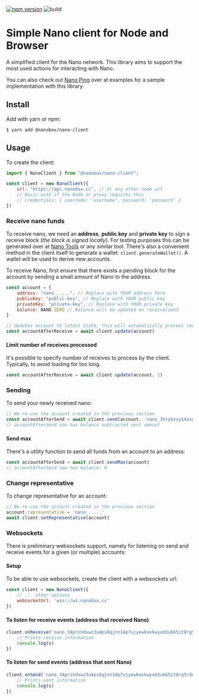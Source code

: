 [![npm version](https://badge.fury.io/js/%40nanobox%2Fnano-client.svg)](https://badge.fury.io/js/%40nanobox%2Fnano-client)
![build](https://github.com/nanobox-cc/nano-client/actions/workflows/build.yml/badge.svg)

# Simple Nano client for Node and Browser

A simplified client for the Nano network. This library aims to support the most used actions for interacting
with Nano.

You can also check out [Nano Ping](https://github.com/nanobox-cc/nano-client/tree/master/examples/nano-ping) over at examples for a
sample implementation with this library.

## Install

Add with yarn or npm:

    $ yarn add @nanobox/nano-client

## Usage

To create the client:

```javascript
import { NanoClient } from "@nanobox/nano-client";

const client = new NanoClient({
    url: "https://api.nanobox.cc", // Or any other node url
    // Basic auth if the Node or proxy requires this
    // credentials: { username: 'username', password: 'password' }
})
```

### Receive nano funds

To receive nano, we need an **address**, **public key** and **private key** to sign a receive block (_the block is signed
locally_). For testing purposes this can be generated over at [Nano Tools](https://nanoo.tools/key-address-seed-converter) or any similar tool. There's
also a convenient method in the client itself to generate a wallet: `client.generateWallet()`. A wallet will be used to derive new accounts.

To receive Nano, first ensure that there exists a pending block for the account by sending a small amount of Nano to the address.

```javascript
const account = {
    address: "nano_.....", // Replace with YOUR address here
    publicKey: "public-key", // Replace with YOUR public key
    privateKey: "private-key", // Replace with YOUR private key
    balance: NANO.ZERO // Balance will be updated on receive/send
}

// Updates account to latest state, this will automatically process receive blocks
const accountAfterReceive = await client.update(account)
```

#### Limit number of receives processed

It's possible to specify number of receives to process by the client. Typically, to avoid loading for too long. 

```javascript
const accountAfterReceive = await client.update(account, 1)
```

### Sending

To send your newly received nano:

```javascript
// We re-use the account created in the previous section
const accountAfterSend = await client.send(account, 'nano_3ktybzzy14zxgb6osbhcc155pwk7osbmf5gbh5fo73bsfu9wuiz54t1uozi1', NANO.fromNumber(0.001))
// accountAfterSend now has balance subtracted sent amount
```

#### Send max

There's a utility function to send all funds from an account to an address:

```javascript
const accountAfterSend = await client.sendMax(account)
// accountAfterSend now has balance: 0
```


### Change representative

To change representative for an account:

```javascript
// We re-use the account created in the previous section
account.representative = 'nano_.....'
await client.setRepresentative(account)
```

### Websockets

There is preliminary websockets support, namely for listening on send and receive events for a given (or multiple)
accounts:

#### Setup

To be able to use websockets, create the client with a websockets url:

```javascript
const client = new NanoClient({
    // ... other options
    websocketUrl: 'wss://ws.nanobox.cc'
})
```

#### To listen for receive events (address that received Nano)

```javascript
client.onReceive('nano_34prihdxwz3u4ps8qjnn14p7ujyewkoxkwyxm3u665it8rg5rdqw84qrypzk', received => {
    // Prints receive information
    console.log(s)
})
```

#### To listen for send events (address that sent Nano)

```javascript
client.onSend('nano_34prihdxwz3u4ps8qjnn14p7ujyewkoxkwyxm3u665it8rg5rdqw84qrypzk', sent => {
    // Prints sent information
    console.log(s)
})
```
